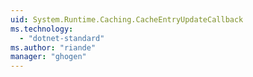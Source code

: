 ```yaml
---
uid: System.Runtime.Caching.CacheEntryUpdateCallback
ms.technology: 
  - "dotnet-standard"
ms.author: "riande"
manager: "ghogen"
---
```

